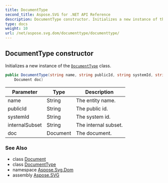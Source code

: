 ```yaml
---
title: DocumentType
second_title: Aspose.SVG for .NET API Reference
description: DocumentType constructor. Initializes a new instance of the DocumentType class
type: docs
weight: 10
url: /net/aspose.svg.dom/documenttype/documenttype/
---
```

## DocumentType constructor

Initializes a new instance of the [`DocumentType`](../) class.

```csharp
public DocumentType(string name, string publicId, string systemId, string internalSubset, 
    Document doc)
```

| Parameter | Type | Description |
| --- | --- | --- |
| name | String | The entity name. |
| publicId | String | The public id. |
| systemId | String | The system id. |
| internalSubset | String | The internal subset. |
| doc | Document | The document. |

### See Also

* class [Document](../../document/)
* class [DocumentType](../)
* namespace [Aspose.Svg.Dom](../../documenttype/)
* assembly [Aspose.SVG](../../../)

